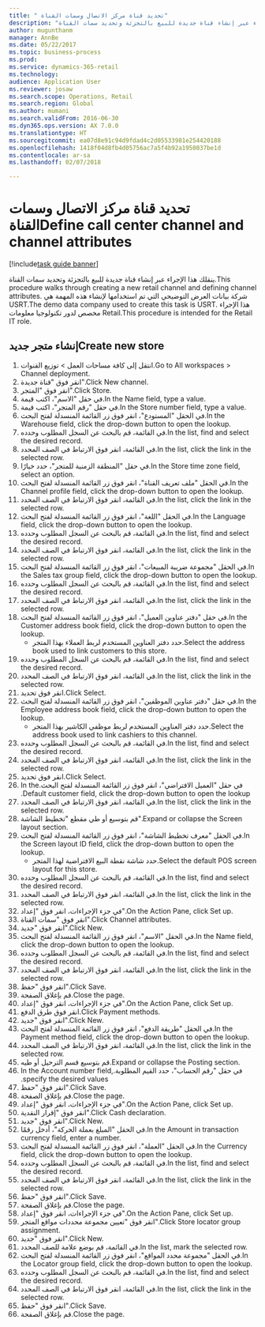 ```yaml
--- 
title: " تحديد قناة مركز الاتصال وسمات القناة"
description: "ينقلك هذا الإجراء عبر إنشاء قناة جديدة للبيع بالتجزئة وتحديد سمات القناة."
author: mugunthanm
manager: AnnBe
ms.date: 05/22/2017
ms.topic: business-process
ms.prod: 
ms.service: dynamics-365-retail
ms.technology: 
audience: Application User
ms.reviewer: josaw
ms.search.scope: Operations, Retail
ms.search.region: Global
ms.author: mumani
ms.search.validFrom: 2016-06-30
ms.dyn365.ops.version: AX 7.0.0
ms.translationtype: HT
ms.sourcegitcommit: ea07d8e91c94d9fdad4c2d05533981e254420188
ms.openlocfilehash: 1418f04d8fb4d05756ac7a5f4b92a1950037be1d
ms.contentlocale: ar-sa
ms.lasthandoff: 02/07/2018

---
```

# <a name="define-call-center-channel-and-channel-attributes"></a><span data-ttu-id="d7527-103"> تحديد قناة مركز الاتصال وسمات القناة</span><span class="sxs-lookup"><span data-stu-id="d7527-103">Define call center channel and channel attributes</span></span>

[!include[task guide banner](../includes/task-guide-banner.md)]

<span data-ttu-id="d7527-104">ينقلك هذا الإجراء عبر إنشاء قناة جديدة للبيع بالتجزئة وتحديد سمات القناة.</span><span class="sxs-lookup"><span data-stu-id="d7527-104">This procedure walks through creating a new retail channel and defining channel attributes.</span></span> <span data-ttu-id="d7527-105">شركة بيانات العرض التوضيحي التي تم استخدامها لإنشاء هذه المهمة هي USRT.‬</span><span class="sxs-lookup"><span data-stu-id="d7527-105">The demo data company used to create this task is USRT.</span></span> <span data-ttu-id="d7527-106">هذا الإجراء مخصص لدور تكنولوجيا معلومات Retail‬.</span><span class="sxs-lookup"><span data-stu-id="d7527-106">This procedure is intended for the Retail IT role.</span></span>


## <a name="create-new-store"></a><span data-ttu-id="d7527-107">إنشاء متجر جديد</span><span class="sxs-lookup"><span data-stu-id="d7527-107">Create new store</span></span>
1. <span data-ttu-id="d7527-108">انتقل إلى كافة مساحات العمل > توزيع القنوات.</span><span class="sxs-lookup"><span data-stu-id="d7527-108">Go to All workspaces > Channel deployment.</span></span>
2. <span data-ttu-id="d7527-109">انقر فوق "قناة جديدة".</span><span class="sxs-lookup"><span data-stu-id="d7527-109">Click New channel.</span></span>
3. <span data-ttu-id="d7527-110">انقر فوق "المتجر".</span><span class="sxs-lookup"><span data-stu-id="d7527-110">Click Store.</span></span>
4. <span data-ttu-id="d7527-111">في حقل "الاسم"، اكتب قيمة.</span><span class="sxs-lookup"><span data-stu-id="d7527-111">In the Name field, type a value.</span></span>
5. <span data-ttu-id="d7527-112">في حقل "رقم المتجر"، اكتب قيمة.</span><span class="sxs-lookup"><span data-stu-id="d7527-112">In the Store number field, type a value.</span></span>
6. <span data-ttu-id="d7527-113">في الحقل "المستودع"، انقر فوق زر القائمة المنسدلة لفتح البحث.</span><span class="sxs-lookup"><span data-stu-id="d7527-113">In the Warehouse field, click the drop-down button to open the lookup.</span></span>
7. <span data-ttu-id="d7527-114">في القائمة، قم بالبحث عن السجل المطلوب وحدده.</span><span class="sxs-lookup"><span data-stu-id="d7527-114">In the list, find and select the desired record.</span></span>
8. <span data-ttu-id="d7527-115">في القائمة، انقر فوق الارتباط في الصف المحدد.</span><span class="sxs-lookup"><span data-stu-id="d7527-115">In the list, click the link in the selected row.</span></span>
9. <span data-ttu-id="d7527-116">في حقل "‏‫المنطقة الزمنية للمتجر‬"، حدد خيارًا.</span><span class="sxs-lookup"><span data-stu-id="d7527-116">In the Store time zone field, select an option.</span></span>
10. <span data-ttu-id="d7527-117">في الحقل "ملف تعريف القناة‬"، انقر فوق زر القائمة المنسدلة لفتح البحث.</span><span class="sxs-lookup"><span data-stu-id="d7527-117">In the Channel profile field, click the drop-down button to open the lookup.</span></span>
11. <span data-ttu-id="d7527-118">في القائمة، انقر فوق الارتباط في الصف المحدد.</span><span class="sxs-lookup"><span data-stu-id="d7527-118">In the list, click the link in the selected row.</span></span>
12. <span data-ttu-id="d7527-119">في الحقل "اللغة"، انقر فوق زر القائمة المنسدلة لفتح البحث.</span><span class="sxs-lookup"><span data-stu-id="d7527-119">In the Language field, click the drop-down button to open the lookup.</span></span>
13. <span data-ttu-id="d7527-120">في القائمة، قم بالبحث عن السجل المطلوب وحدده.</span><span class="sxs-lookup"><span data-stu-id="d7527-120">In the list, find and select the desired record.</span></span>
14. <span data-ttu-id="d7527-121">في القائمة، انقر فوق الارتباط في الصف المحدد.</span><span class="sxs-lookup"><span data-stu-id="d7527-121">In the list, click the link in the selected row.</span></span>
15. <span data-ttu-id="d7527-122">في الحقل "مجموعة ضريبة المبيعات"، انقر فوق زر القائمة المنسدلة لفتح البحث.</span><span class="sxs-lookup"><span data-stu-id="d7527-122">In the Sales tax group field, click the drop-down button to open the lookup.</span></span>
16. <span data-ttu-id="d7527-123">في القائمة، قم بالبحث عن السجل المطلوب وحدده.</span><span class="sxs-lookup"><span data-stu-id="d7527-123">In the list, find and select the desired record.</span></span>
17. <span data-ttu-id="d7527-124">في القائمة، انقر فوق الارتباط في الصف المحدد.</span><span class="sxs-lookup"><span data-stu-id="d7527-124">In the list, click the link in the selected row.</span></span>
18. <span data-ttu-id="d7527-125">في حقل "دفتر عناوين العميل"، انقر فوق زر القائمة المنسدلة لفتح البحث.</span><span class="sxs-lookup"><span data-stu-id="d7527-125">In the Customer address book field, click the drop-down button to open the lookup.</span></span>
    * <span data-ttu-id="d7527-126">حدد دفتر العناوين المستخدم لربط العملاء بهذا المتجر.</span><span class="sxs-lookup"><span data-stu-id="d7527-126">Select the address book used to link customers to this store.</span></span>  
19. <span data-ttu-id="d7527-127">في القائمة، قم بالبحث عن السجل المطلوب وحدده.</span><span class="sxs-lookup"><span data-stu-id="d7527-127">In the list, find and select the desired record.</span></span>
20. <span data-ttu-id="d7527-128">في القائمة، انقر فوق الارتباط في الصف المحدد.</span><span class="sxs-lookup"><span data-stu-id="d7527-128">In the list, click the link in the selected row.</span></span>
21. <span data-ttu-id="d7527-129">انقر فوق تحديد.</span><span class="sxs-lookup"><span data-stu-id="d7527-129">Click Select.</span></span>
22. <span data-ttu-id="d7527-130">في حقل "دفتر عناوين الموظفين"، انقر فوق زر القائمة المنسدلة لفتح البحث.</span><span class="sxs-lookup"><span data-stu-id="d7527-130">In the Employee address book field, click the drop-down button to open the lookup.</span></span>
    * <span data-ttu-id="d7527-131">حدد دفتر العناوين المستخدم لربط موظفي الكاشير بهذا المتجر.</span><span class="sxs-lookup"><span data-stu-id="d7527-131">Select the address book used to link cashiers to this channel.</span></span>  
23. <span data-ttu-id="d7527-132">في القائمة، قم بالبحث عن السجل المطلوب وحدده.</span><span class="sxs-lookup"><span data-stu-id="d7527-132">In the list, find and select the desired record.</span></span>
24. <span data-ttu-id="d7527-133">في القائمة، انقر فوق الارتباط في الصف المحدد.</span><span class="sxs-lookup"><span data-stu-id="d7527-133">In the list, click the link in the selected row.</span></span>
25. <span data-ttu-id="d7527-134">انقر فوق تحديد.</span><span class="sxs-lookup"><span data-stu-id="d7527-134">Click Select.</span></span>
26. <span data-ttu-id="d7527-135">في حقل "‏‫العميل الافتراضي"، انقر فوق زر القائمة المنسدلة لفتح البحث.</span><span class="sxs-lookup"><span data-stu-id="d7527-135">In the Default customer field, click the drop-down button to open the lookup.</span></span>
27. <span data-ttu-id="d7527-136">في القائمة، انقر فوق الارتباط في الصف المحدد.</span><span class="sxs-lookup"><span data-stu-id="d7527-136">In the list, click the link in the selected row.</span></span>
28. <span data-ttu-id="d7527-137">قم بتوسيع أو طي مقطع "تخطيط الشاشة".</span><span class="sxs-lookup"><span data-stu-id="d7527-137">Expand or collapse the Screen layout section.</span></span>
29. <span data-ttu-id="d7527-138">في الحقل "معرف تخطيط الشاشة"، انقر فوق زر القائمة المنسدلة لفتح البحث.</span><span class="sxs-lookup"><span data-stu-id="d7527-138">In the Screen layout ID field, click the drop-down button to open the lookup.</span></span>
    * <span data-ttu-id="d7527-139">حدد شاشة نقطة البيع الافتراضية لهذا المتجر.</span><span class="sxs-lookup"><span data-stu-id="d7527-139">Select the default POS screen layout for this store.</span></span>  
30. <span data-ttu-id="d7527-140">في القائمة، قم بالبحث عن السجل المطلوب وحدده.</span><span class="sxs-lookup"><span data-stu-id="d7527-140">In the list, find and select the desired record.</span></span>
31. <span data-ttu-id="d7527-141">في القائمة، انقر فوق الارتباط في الصف المحدد.</span><span class="sxs-lookup"><span data-stu-id="d7527-141">In the list, click the link in the selected row.</span></span>
32. <span data-ttu-id="d7527-142">في جزء الإجراءات، انقر فوق "إعداد".</span><span class="sxs-lookup"><span data-stu-id="d7527-142">On the Action Pane, click Set up.</span></span>
33. <span data-ttu-id="d7527-143">انقر فوق "سمات القناة".</span><span class="sxs-lookup"><span data-stu-id="d7527-143">Click Channel attributes.</span></span>
34. <span data-ttu-id="d7527-144">انقر فوق "جديد".</span><span class="sxs-lookup"><span data-stu-id="d7527-144">Click New.</span></span>
35. <span data-ttu-id="d7527-145">في الحقل "الاسم"، انقر فوق زر القائمة المنسدلة لفتح البحث.</span><span class="sxs-lookup"><span data-stu-id="d7527-145">In the Name field, click the drop-down button to open the lookup.</span></span>
36. <span data-ttu-id="d7527-146">في القائمة، قم بالبحث عن السجل المطلوب وحدده.</span><span class="sxs-lookup"><span data-stu-id="d7527-146">In the list, find and select the desired record.</span></span>
37. <span data-ttu-id="d7527-147">في القائمة، انقر فوق الارتباط في الصف المحدد.</span><span class="sxs-lookup"><span data-stu-id="d7527-147">In the list, click the link in the selected row.</span></span>
38. <span data-ttu-id="d7527-148">انقر فوق "حفظ".</span><span class="sxs-lookup"><span data-stu-id="d7527-148">Click Save.</span></span>
39. <span data-ttu-id="d7527-149">قم بإغلاق الصفحة.</span><span class="sxs-lookup"><span data-stu-id="d7527-149">Close the page.</span></span>
40. <span data-ttu-id="d7527-150">في جزء الإجراءات، انقر فوق "إعداد".</span><span class="sxs-lookup"><span data-stu-id="d7527-150">On the Action Pane, click Set up.</span></span>
41. <span data-ttu-id="d7527-151">انقر فوق طرق الدفع.</span><span class="sxs-lookup"><span data-stu-id="d7527-151">Click Payment methods.</span></span>
42. <span data-ttu-id="d7527-152">انقر فوق "جديد".</span><span class="sxs-lookup"><span data-stu-id="d7527-152">Click New.</span></span>
43. <span data-ttu-id="d7527-153">في الحقل "طريقة الدفع‬"، انقر فوق زر القائمة المنسدلة لفتح البحث.</span><span class="sxs-lookup"><span data-stu-id="d7527-153">In the Payment method field, click the drop-down button to open the lookup.</span></span>
44. <span data-ttu-id="d7527-154">في القائمة، انقر فوق الارتباط في الصف المحدد.</span><span class="sxs-lookup"><span data-stu-id="d7527-154">In the list, click the link in the selected row.</span></span>
45. <span data-ttu-id="d7527-155">قم بتوسيع قسم الترحيل أو طيه.</span><span class="sxs-lookup"><span data-stu-id="d7527-155">Expand or collapse the Posting section.</span></span>
46. <span data-ttu-id="d7527-156">في حقل "‏‫رقم الحساب"، حدد القيم المطلوبة.</span><span class="sxs-lookup"><span data-stu-id="d7527-156">In the Account number field, specify the desired values.</span></span>
47. <span data-ttu-id="d7527-157">انقر فوق "حفظ".</span><span class="sxs-lookup"><span data-stu-id="d7527-157">Click Save.</span></span>
48. <span data-ttu-id="d7527-158">قم بإغلاق الصفحة.</span><span class="sxs-lookup"><span data-stu-id="d7527-158">Close the page.</span></span>
49. <span data-ttu-id="d7527-159">في جزء الإجراءات، انقر فوق "إعداد".</span><span class="sxs-lookup"><span data-stu-id="d7527-159">On the Action Pane, click Set up.</span></span>
50. <span data-ttu-id="d7527-160">انقر فوق "إقرار النقدية".</span><span class="sxs-lookup"><span data-stu-id="d7527-160">Click Cash declaration.</span></span>
51. <span data-ttu-id="d7527-161">انقر فوق "جديد".</span><span class="sxs-lookup"><span data-stu-id="d7527-161">Click New.</span></span>
52. <span data-ttu-id="d7527-162">في الحقل "المبلغ بعملة الحركة‬"، أدخل رقمًا.</span><span class="sxs-lookup"><span data-stu-id="d7527-162">In the Amount in transaction currency field, enter a number.</span></span>
53. <span data-ttu-id="d7527-163">في الحقل "العملة"، انقر فوق زر القائمة المنسدلة لفتح البحث.</span><span class="sxs-lookup"><span data-stu-id="d7527-163">In the Currency field, click the drop-down button to open the lookup.</span></span>
54. <span data-ttu-id="d7527-164">في القائمة، قم بالبحث عن السجل المطلوب وحدده.</span><span class="sxs-lookup"><span data-stu-id="d7527-164">In the list, find and select the desired record.</span></span>
55. <span data-ttu-id="d7527-165">في القائمة، انقر فوق الارتباط في الصف المحدد.</span><span class="sxs-lookup"><span data-stu-id="d7527-165">In the list, click the link in the selected row.</span></span>
56. <span data-ttu-id="d7527-166">انقر فوق "حفظ".</span><span class="sxs-lookup"><span data-stu-id="d7527-166">Click Save.</span></span>
57. <span data-ttu-id="d7527-167">قم بإغلاق الصفحة.</span><span class="sxs-lookup"><span data-stu-id="d7527-167">Close the page.</span></span>
58. <span data-ttu-id="d7527-168">في جزء الإجراءات، انقر فوق "إعداد".</span><span class="sxs-lookup"><span data-stu-id="d7527-168">On the Action Pane, click Set up.</span></span>
59. <span data-ttu-id="d7527-169">انقر فوق "تعيين مجموعة محددات مواقع المتجر‬".</span><span class="sxs-lookup"><span data-stu-id="d7527-169">Click Store locator group assignment.</span></span>
60. <span data-ttu-id="d7527-170">انقر فوق "جديد".</span><span class="sxs-lookup"><span data-stu-id="d7527-170">Click New.</span></span>
61. <span data-ttu-id="d7527-171">في القائمة، قم بوضع علامة للصف المحدد.</span><span class="sxs-lookup"><span data-stu-id="d7527-171">In the list, mark the selected row.</span></span>
62. <span data-ttu-id="d7527-172">في الحقل "مجموعة محدد المواقع‬"، انقر فوق زر القائمة المنسدلة لفتح البحث.</span><span class="sxs-lookup"><span data-stu-id="d7527-172">In the Locator group field, click the drop-down button to open the lookup.</span></span>
63. <span data-ttu-id="d7527-173">في القائمة، قم بالبحث عن السجل المطلوب وحدده.</span><span class="sxs-lookup"><span data-stu-id="d7527-173">In the list, find and select the desired record.</span></span>
64. <span data-ttu-id="d7527-174">في القائمة، انقر فوق الارتباط في الصف المحدد.</span><span class="sxs-lookup"><span data-stu-id="d7527-174">In the list, click the link in the selected row.</span></span>
65. <span data-ttu-id="d7527-175">انقر فوق "حفظ".</span><span class="sxs-lookup"><span data-stu-id="d7527-175">Click Save.</span></span>
66. <span data-ttu-id="d7527-176">قم بإغلاق الصفحة.</span><span class="sxs-lookup"><span data-stu-id="d7527-176">Close the page.</span></span>


